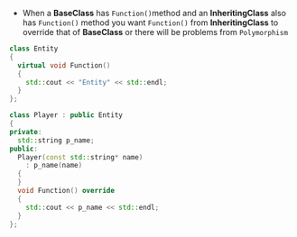 * When a **BaseClass** has ```Function()```method and an **InheritingClass** also has ```Function()``` method
you want ```Function()``` from **InheritingClass** to override that of **BaseClass** or there will be problems from ```Polymorphism```
```cpp
class Entity
{
  virtual void Function()
  {
    std::cout << "Entity" << std::endl;
  }
};

class Player : public Entity
{
private:
  std::string p_name;
public:
  Player(const std::string* name)
    : p_name(name)
  {
  }
  void Function() override 
  {
    std::cout << p_name << std::endl;
  }
};
```

